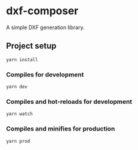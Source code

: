# dxf-composer

A simple DXF generation library.

## Project setup
```
yarn install
```

### Compiles for development
```
yarn dev
```

### Compiles and hot-reloads for development
```
yarn watch
```

### Compiles and minifies for production
```
yarn prod
```
